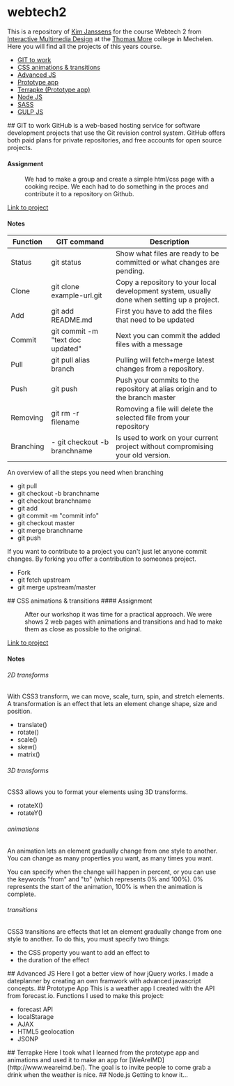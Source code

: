 webtech2
========
This is a repository of [Kim Janssens](http://www.kimjanssens.be) for the course Webtech 2 from [Interactive Multimedia Design](http://www.weareimd.be/)  at the [Thomas More](http://www.thomasmore.be/) college in Mechelen. Here you will find all the projects of this years course.

- [GIT to work](#les1)
- [CSS animations & transitions](#les2)
- [Advanced JS](#les3)
- [Prototype app](#les4)
- [Terrapke (Prototype app)](#les5)
- [Node JS](#les6)
- [SASS](#les7)
- [GULP JS](#les8)

<a name="les1">
## GIT to work
GitHub is a web-based hosting service for software development projects that use the Git revision control system. GitHub offers both paid plans for private repositories, and free accounts for open source projects.

#### Assignment
<dl>
	<dd>
		We had to make a group and create a simple html/css page with a cooking recipe. We each had to do something in the proces and contribute it to a repository on Github.
	</dd>
</dl>

[Link to project](https://github.com/AxelVerstappen/recipewebsite)

#### Notes
Function | GIT command | Description
--- | --- | ---
Status | git status | Show what files are ready to be committed or what changes are pending.
Clone | git clone example-url.git |Copy a repository to your local development system, usually done when setting up a project.
Add | git add README.md | First you have to add the files that need to be updated
Commit | git commit -m "text doc updated" | Next you can commit the added files with a message
Pull | git pull alias branch | Pulling will fetch+merge latest changes from a repository.
Push | git push | Push your commits to the repository at alias origin and to the branch master
Removing | git rm -r filename | Romoving a file will delete the selected file from your repository
Branching | - git checkout -b branchname | Is used to work on your current project without compromising your old version.
	
An overview of all the steps you need when branching
- git pull
- git checkout -b branchname
- git checkout branchname
- git add
- git commit -m "commit info"
- git checkout master
- git merge branchname
- git push

If you want to contribute to a project you can't just let anyone commit changes. By forking you offer a contribution to someones project.
- Fork
- git fetch upstream
- git merge upstream/master

<a name="les2">
## CSS animations & transitions
#### Assignment
<dl>
	<dd>
		After our workshop it was time for a practical approach. We were shows 2 web pages with animations and transitions and had to make them as close as possible to the original.
	</dd>
</dl>

[Link to project](https://github.com/kimjanssens/webtech2/tree/master/animations)

#### Notes
###### 2D transforms
With CSS3 transform, we can move, scale, turn, spin, and stretch elements. A transformation is an effect that lets an element change shape, size and position.
- translate()
- rotate()
- scale()
- skew()
- matrix()

###### 3D transforms
CSS3 allows you to format your elements using 3D transforms.
- rotateX()
- rotateY()

###### animations
An animation lets an element gradually change from one style to another. You can change as many properties you want, as many times you want.

You can specify when the change will happen in percent, or you can use the keywords "from" and "to" (which represents 0% and 100%).
0% represents the start of the animation, 100% is when the animation is complete.

###### transitions
CSS3 transitions are effects that let an element gradually change from one style to another.
To do this, you must specify two things:
- the CSS property you want to add an effect to
- the duration of the effect

<a name="les3">
## Advanced JS
Here I got a better view of how jQuery works. I made a dateplanner by creating an own framwork with advanced javascript concepts.

<a name="les4">
## Prototype App
This is a weather app I created with the API from forecast.io. Functions I used to make this project:

- forecast API
- localStarage
- AJAX
- HTML5 geolocation
- JSONP

<a name="les5">
## Terrapke
Here I took what I learned from the prototype app and animations and used it to make an app for [WeAreIMD](http://www.weareimd.be/). The goal is to invite people to come grab a drink when the weather is nice.

<a name="les6">
## Node.js
Getting to know it...